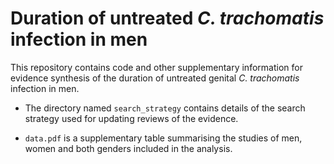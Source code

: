 # Duration of untreated _C. trachomatis_ infection in men

This repository contains code and other supplementary information for evidence synthesis of the duration of untreated genital _C. trachomatis_ infection in men.

* The directory named `search_strategy` contains details of the search strategy used for updating reviews of the evidence.

* `data.pdf` is a supplementary table summarising the studies of men, women and both genders included in the analysis.